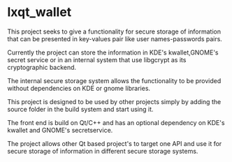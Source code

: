 lxqt_wallet
===========

This project seeks to give a functionality for secure storage of information that can be presented in key-values pair
like user names-passwords pairs.

Currently the project can store the information in KDE's kwallet,GNOME's secret service or in an internal system that use libgcrypt
as its cryptographic backend.

The internal secure storage system allows the functionality to be provided without dependencies on KDE or gnome libraries.

This project is designed to be used by other projects simply by adding the source folder in the build system and start using it.

The front end is build on Qt/C++ and has an optional dependency on KDE's kwallet and GNOME's secretservice. 

The project allows other Qt based project's to target one API and use it for secure storage of information in different 
secure storage systems.